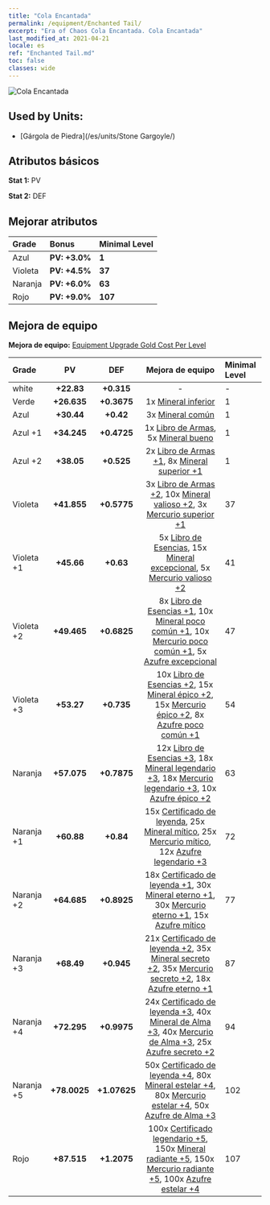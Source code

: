 ```yaml
---
title: "Cola Encantada"
permalink: /equipment/Enchanted Tail/
excerpt: "Era of Chaos Cola Encantada. Cola Encantada"
last_modified_at: 2021-04-21
locale: es
ref: "Enchanted Tail.md"
toc: false
classes: wide
---
```


  ![Cola Encantada](/images/e/e_6024.png)

## Used by Units:

* [Gárgola de Piedra](/es/units/Stone Gargoyle/) 


## Atributos básicos
 **Stat 1:** PV

 **Stat 2:** DEF

## Mejorar atributos

  |     Grade    |   Bonus | Minimal Level | 
  |:-------------|:--------|:--------------| 
  | Azul | **PV: +3.0%** | **1** | 
  | Violeta | **PV: +4.5%** | **37** | 
  | Naranja | **PV: +6.0%** | **63** | 
  | Rojo | **PV: +9.0%** | **107** | 


## Mejora de equipo
 **Mejora de equipo:** [Equipment Upgrade Gold Cost Per Level](/equipment/EquipmentUpgradeCostPerLevel/) 

  |          Grade      | PV | DEF | Mejora de equipo | Minimal Level |
  |:--------------------|:---------:|:---------:|:----------------:|:--------------|
  | white | **+22.83** | **+0.315** | - | - |
  | Verde | **+26.635** | **+0.3675** | 1x [Mineral inferior](/es/Items/mat_1/) | 1 |
  | Azul | **+30.44** | **+0.42** | 3x [Mineral común](/es/Items/mat_6/) | 1 |
  | Azul +1 | **+34.245** | **+0.4725** | 1x [Libro de Armas](/es/Items/mat_18/), 5x [Mineral bueno](/es/Items/mat_12/) | 1 |
  | Azul +2 | **+38.05** | **+0.525** | 2x [Libro de Armas +1](/es/Items/mat_25/), 8x [Mineral superior +1](/es/Items/mat_19/) | 1 |
  | Violeta | **+41.855** | **+0.5775** | 3x [Libro de Armas +2](/es/Items/mat_32/), 10x [Mineral valioso +2](/es/Items/mat_26/), 3x [Mercurio superior +1](/es/Items/mat_21/) | 37 |
  | Violeta +1 | **+45.66** | **+0.63** | 5x [Libro de Esencias](/es/Items/mat_39/), 15x [Mineral excepcional](/es/Items/mat_33/), 5x [Mercurio valioso +2](/es/Items/mat_28/) | 41 |
  | Violeta +2 | **+49.465** | **+0.6825** | 8x [Libro de Esencias +1](/es/Items/mat_46/), 10x [Mineral poco común +1](/es/Items/mat_40/), 10x [Mercurio poco común +1](/es/Items/mat_42/), 5x [Azufre excepcional](/es/Items/mat_36/) | 47 |
  | Violeta +3 | **+53.27** | **+0.735** | 10x [Libro de Esencias +2](/es/Items/mat_53/), 15x [Mineral épico +2](/es/Items/mat_47/), 15x [Mercurio épico +2](/es/Items/mat_49/), 8x [Azufre poco común +1](/es/Items/mat_43/) | 54 |
  | Naranja | **+57.075** | **+0.7875** | 12x [Libro de Esencias +3](/es/Items/mat_60/), 18x [Mineral legendario +3](/es/Items/mat_54/), 18x [Mercurio legendario +3](/es/Items/mat_56/), 10x [Azufre épico +2](/es/Items/mat_50/) | 63 |
  | Naranja +1 | **+60.88** | **+0.84** | 15x [Certificado de leyenda](/es/Items/mat_67/), 25x [Mineral mítico](/es/Items/mat_61/), 25x [Mercurio mítico](/es/Items/mat_63/), 12x [Azufre legendario +3](/es/Items/mat_57/) | 72 |
  | Naranja +2 | **+64.685** | **+0.8925** | 18x [Certificado de leyenda +1](/es/Items/mat_74/), 30x [Mineral eterno +1](/es/Items/mat_68/), 30x [Mercurio eterno +1](/es/Items/mat_70/), 15x [Azufre mítico](/es/Items/mat_64/) | 77 |
  | Naranja +3 | **+68.49** | **+0.945** | 21x [Certificado de leyenda +2](/es/Items/mat_81/), 35x [Mineral secreto +2](/es/Items/mat_75/), 35x [Mercurio secreto +2](/es/Items/mat_77/), 18x [Azufre eterno +1](/es/Items/mat_71/) | 87 |
  | Naranja +4 | **+72.295** | **+0.9975** | 24x [Certificado de leyenda +3](/es/Items/mat_88/), 40x [Mineral de Alma +3](/es/Items/mat_82/), 40x [Mercurio de Alma +3](/es/Items/mat_84/), 25x [Azufre secreto +2](/es/Items/mat_78/) | 94 |
  | Naranja +5 | **+78.0025** | **+1.07625** | 50x [Certificado de leyenda +4](/es/Items/mat_95/), 80x [Mineral estelar +4](/es/Items/mat_89/), 80x [Mercurio estelar +4](/es/Items/mat_91/), 50x [Azufre de Alma +3](/es/Items/mat_85/) | 102 |
  | Rojo | **+87.515** | **+1.2075** | 100x [Certificado legendario +5](/es/Items/mat_102/), 150x [Mineral radiante +5](/es/Items/mat_96/), 150x [Mercurio radiante +5](/es/Items/mat_98/), 100x [Azufre estelar +4](/es/Items/mat_92/) | 107 |

